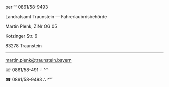 per ℻ 0861/58-9493

Landratsamt Traunstein — Fahrerlaubnisbehörde

Martin Plenk, ZiNr OG 05

Kotzinger Str. 6

83278 Traunstein

---
martin.plenk@traunstein.bayern

☏ 0861/58-491 ∵ ^℡

☎ 0861/58-9493 ∴ ^℻